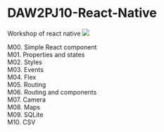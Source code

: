 # DAW2PJ10-React-Native
Workshop of react native
<img src="https://upload.wikimedia.org/wikipedia/commons/thumb/a/a7/React-icon.svg/200px-React-icon.svg.png">

M00. Simple React component <br>
M01. Properties and states  <br>
M02. Styles  <br>
M03. Events  <br>
M04. Flex<br>
M05. Routing<br>
M06. Routing and components<br>
M07. Camera<br>
M08. Maps<br>
M09. SQLite<br>
M10. CSV

